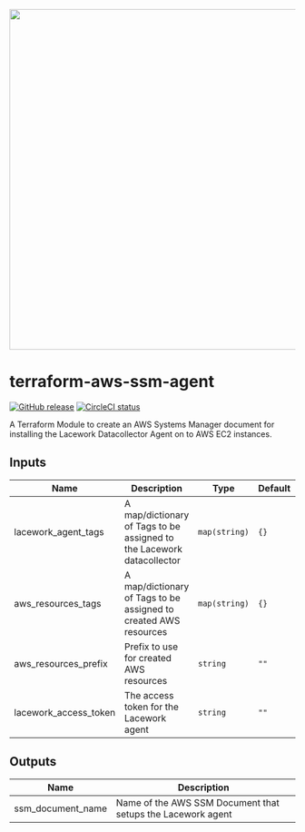 <a href="https://lacework.com"><img src="https://techally-content.s3-us-west-1.amazonaws.com/public-content/lacework_logo_full.png" width="600"></a>

# terraform-aws-ssm-agent

[![GitHub release](https://img.shields.io/github/release/lacework/terraform-aws-ssm-agent.svg)](https://github.com/lacework/terraform-aws-ssm-agent/releases/)
[![CircleCI status](https://circleci.com/gh/lacework/terraform-aws-ssm-agent.svg?style=shield)](https://circleci.com/gh/lacework/terraform-aws-ssm-agent)

A Terraform Module to create an AWS Systems Manager document for installing the Lacework Datacollector Agent on to AWS EC2 instances.

## Inputs

| Name | Description | Type | Default | Required |
|------|-------------|------|---------|----------|
| lacework_agent_tags | A map/dictionary of Tags to be assigned to the Lacework datacollector | `map(string)` | `{}` | no |
| aws_resources_tags | A map/dictionary of Tags to be assigned to created AWS resources | `map(string)` | `{}` | no |
| aws_resources_prefix | Prefix to use for created AWS resources | `string` | `""` | no |
| lacework_access_token | The access token for the Lacework agent | `string` | `""` | no |

## Outputs

| Name | Description |
|------|-------------|
| ssm_document_name | Name of the AWS SSM Document that setups the Lacework agent |
